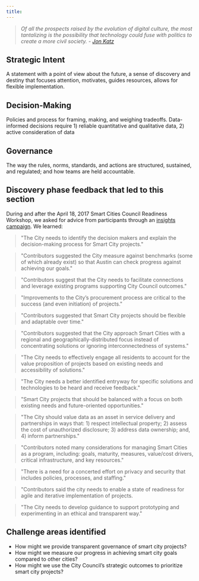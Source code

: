 ```yaml
---
title:
---
```


> *Of all the prospects raised by the evolution of digital culture, the most tantalizing is the possibility that technology could fuse with politics to create a more civil society. -  [Jon Katz](https://en.wikipedia.org/wiki/Jon_Katz)*

## Strategic Intent

A statement with a point of view about the future, a sense of discovery and destiny that focuses attention, motivates, guides resources, allows for flexible implementation.

## Decision-Making

Policies and process for framing, making, and weighing tradeoffs. Data-informed decisions require 1) reliable quantitative and qualitative data, 2) active consideration of data

## Governance

The way the rules, norms, standards, and actions are structured, sustained, and regulated; and how teams are held accountable.

## Discovery phase feedback that led to this section

During and after the April 18, 2017 Smart Cities Council Readiness Workshop, we asked for advice from participants through an [insights campaign](http://insights.austintexas.gov/Austin/1001/insights). We learned:

> "The City needs to identify the decision makers and explain the decision-making process for Smart City projects."

> "Contributors suggested the City measure against benchmarks (some of which already exist) so that Austin can check progress against achieving our goals."

> "Contributors suggest that the City needs to facilitate connections and leverage existing programs supporting City Council outcomes."

> "Improvements to the City’s procurement process are critical to the success (and even initiation) of projects."

> "Contributors suggested that Smart City projects should be flexible and adaptable over time."

> "Contributors suggested that the City approach Smart Cities with a regional and geographically-distributed focus instead of concentrating solutions or ignoring interconnectedness of systems."

> "The City needs to effectively engage all residents to account for the value proposition of projects based on existing needs and accessibility of solutions."

> "The City needs a better identified entryway for specific solutions and technologies to be heard and receive feedback."

> "Smart City projects that should be balanced with a focus on both existing needs and future-oriented opportunities."

> "The City should value data as an asset in service delivery and partnerships in ways that: 1) respect intellectual property; 2) assess the cost of unauthorized disclosure; 3) address data ownership; and, 4) inform partnerships."

> "Contributors noted many considerations for managing Smart Cities as a program, including: goals, maturity, measures, value/cost drivers, critical infrastructure, and key resources."

> "There is a need for a concerted effort on privacy and security that includes policies, processes, and staffing."

> "Contributors said the city needs to enable a state of readiness for agile and iterative implementation of projects.

> "The City needs to develop guidance to support prototyping and experimenting in an ethical and transparent way."

## Challenge areas identified

* How might we provide transparent governance of smart city projects?
* How might we measure our progress in achieving smart city goals compared to other cities?
* How might we use the City Council’s strategic outcomes to prioritize smart city projects?

